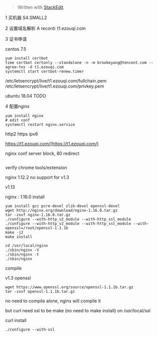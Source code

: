 


> Written with [StackEdit](https://stackedit.io/).


1 买机器
S4.SMALL2

2 设置域名解析
A record: t1.ezouqi.com

3 证书申请

centos 7.5
```
yum install certbot
time certbot certonly --standalone -n -m brookeyang@tencent.com --agree-tos -d t1.ezouqi.com
systemctl start certbot-renew.timer
```
/etc/letsencrypt/live/t1.ezouqi.com/fullchain.pem
/etc/letsencrypt/live/t1.ezouqi.com/privkey.pem


ubuntu 18.04
TODO

4 配置nginx
```
yum install nginx
# edit conf
systemctl restart nginx.service
```
http2
https
ipv6

https://t1.ezouqi.com/(https://t1.ezouqi.com/)

nginx conf server block, 80 redirect
```
```

verify chrome tools/extension

nginx 1.12.2 no support for v1.3

v1.13


nginx : 1.16.0 install
```
yum install gcc pcre-devel zlib-devel openssl-devel
wget http://nginx.org/download/nginx-1.16.0.tar.gz
tar -zxvf nginx-1.16.0.tar.gz
./configure --with-http_v2_module --with-http_ssl_module
./configure --with-http_v2_module --with-http_ssl_module --with-openssl=/root/openssl-1.1.1b
make -j2
make install

cd /usr/local/nginx
./sbin/nginx -V
./sbin/nginx -t
./sbin/nginx
```
compile


v1.3 openssl

```
wget https://www.openssl.org/source/openssl-1.1.1b.tar.gz
tar -zxvf openssl-1.1.1b.tar.gz
```
no need to compile alone, nginx will compile it


but curl need ssl to be make (no need to make install) on /usr/local/ssl

curl install

```
./configure --with-ssl
```
<!--stackedit_data:
eyJoaXN0b3J5IjpbLTg5OTgyNTAwMyw0MTkyMzUzMTcsLTE3ND
kxMzAwNiw1NzQxMTE2NTMsLTE3ODI4ODgyODEsOTg2NDA0NjYs
MTQ2NzA1MDQyOSwxNDAyNzQxMjQyLC0yMTU4NzY2NzMsLTE5NT
cyMjUzMzEsLTE2NjMzMDA2NDYsMjIzMDgyNDYxLDE1NTY1MTk5
MTIsLTg0NzAwMDkxNiwyMTAyMjExMjIxLC0yNjc2OTU1NjhdfQ
==
-->